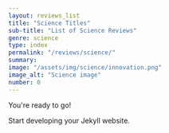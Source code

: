 ```yaml
---
layout: reviews_list
title: "Science Titles"
sub-title: "List of Science Reviews"
genre: science
type: index
permalink: "/reviews/science/"
summary: 
image: "/assets/img/science/innovation.png"
image_alt: "Science image"
number: 0
---
```


You're ready to go!

Start developing your Jekyll website.
